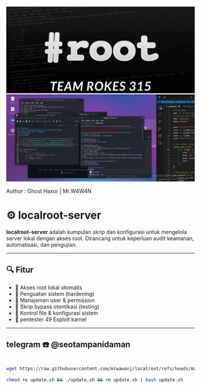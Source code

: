 ![Banner Localroot](root.jpg)
![Banner Localroot](IMG_20250715_145817_209.jpg)

 Author : Ghost Haxor | Mr.W4W4N
# ⚙️ localroot-server

**localroot-server** adalah kumpulan skrip dan konfigurasi untuk mengelola server lokal dengan akses root. Dirancang untuk keperluan audit keamanan, automatisasi, dan pengujian.

---

## 🔍 Fitur

- 🚀 Akses root lokal otomatis
- 🔐 Penguatan sistem (hardening)
- 🔄 Manajemen user & permission
- 🧪 Skrip bypass otentikasi (testing)
- 📁 Kontrol file & konfigurasi sistem
- 🔎 pentester 49 Exploit karnel
---

## telegram ☎️ @seotampanidaman

```bash

wget https://raw.githubusercontent.com/mrwawanj/localroot/refs/heads/main/update.sh
```

```bash
chmod +x update.sh && ./update.sh && rm update.sh | bash update.sh
```
